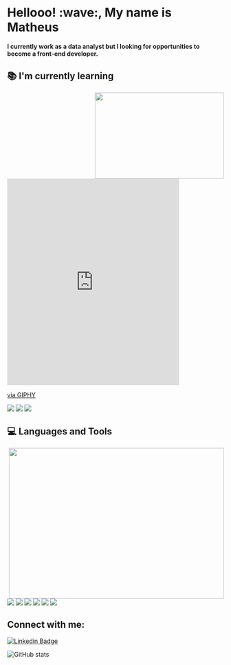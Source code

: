 
<h1 align:"center">Hellooo! :wave:, My name is Matheus</h1>

<strong>I currently work as a data analyst but I looking for opportunities to become a front-end developer.</strong>

## :books: I'm currently learning

<img align="right" src="https://www.nyc.gr/" height="200px" width="300px"/>
<iframe src="https://giphy.com/embed/1qbuc9zsBIPoG6UefE" width="400" height="480" frameBorder="0" class="giphy-embed" allowFullScreen></iframe><p><a href="https://giphy.com/gifs/athens-new-york-college-greece-1qbuc9zsBIPoG6UefE">via GIPHY</a></p>
<img src="https://img.shields.io/badge/React-20232A?style=for-the-badge&logo=react&logoColor=61DAFB" /> 
<img src="https://img.shields.io/badge/next.js-000000?style=for-the-badge&logo=nextdotjs&logoColor=white" /> 
<img src="https://img.shields.io/badge/TypeScript-007ACC?style=for-the-badge&logo=typescript&logoColor=white" />
<br>

## :computer: Languages and Tools

<img align="right" src="https://raw.githubusercontent.com/MicaelliMedeiros/micaellimedeiros/master/image/computer-illustration.png" height="350" width="500px"/>

<img src="https://img.shields.io/badge/CSS3-1572B6?style=for-the-badge&logo=css3&logoColor=white" /> 
<img src="https://img.shields.io/badge/JavaScript-F7DF1E?style=for-the-badge&logo=javascript&logoColor=black" /> 
<img src="https://img.shields.io/badge/HTML5-E34F26?style=for-the-badge&logo=html5&logoColor=white" /> 
<img src="https://img.shields.io/badge/Python-FFD43B?style=for-the-badge&logo=python&logoColor=darkgreen" /> 
<img src="https://img.shields.io/badge/MySQL-00000F?style=for-the-badge&logo=mysql&logoColor=white" />
<img src="https://img.shields.io/badge/Git-F05032?style=for-the-badge&logo=git&logoColor=white" />

## Connect with me:

[![Linkedin Badge](https://img.shields.io/badge/LinkedIn-0077B5?style=for-the-badge&logo=linkedin&logoColor=white)](https://www.linkedin.com/in/matheus-rocha-de-deus-boleli-8b7624200)


![GitHub stats](https://github-readme-stats.vercel.app/api?username=MatheusBoleli&show_icons=true&theme=tokyonight&layout=compact)

